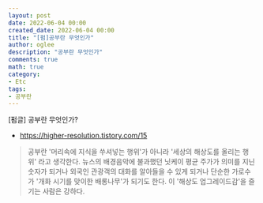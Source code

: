 ```yaml
---
layout: post
date: 2022-06-04 00:00
created_date: 2022-06-04 00:00
title: "[펌]공부란 무엇인가"
author: oglee
description: "공부란 무엇인가"
comments: true
math: true
category:
- Etc
tags:
- 공부란
---
```


[펌글] 공부란 무엇인가?
<!--more-->

- https://higher-resolution.tistory.com/15

> 공부란 '머리속에 지식을 쑤셔넣는 행위'가 아니라
'세상의 해상도를 올리는 행위' 라고 생각한다.
> 뉴스의 배경음악에 불과했던 닛케이 평균 주가가 의미를 지닌 숫자가 되거나 외국인 관광객의 대화를 알아들을 수 있게 되거나 단순한 가로수가 '개화 시기를 맞이한 배롱나무'가 되기도 한다.
> 이 '해상도 업그레이드감'을 즐기는 사람은 강하다.
